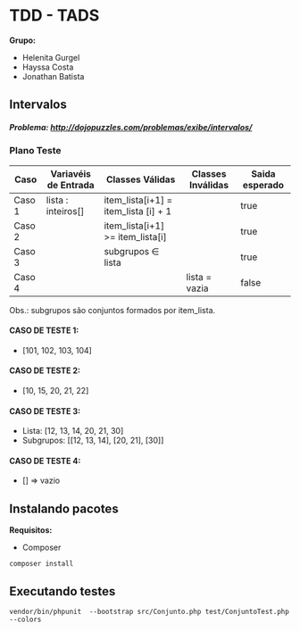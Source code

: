 # TDD - TADS

**Grupo:**

* Helenita Gurgel
* Hayssa Costa
* Jonathan Batista

## Intervalos
##### Problema:  http://dojopuzzles.com/problemas/exibe/intervalos/



### Plano Teste

|  Caso  | Variavéis de Entrada | Classes Válidas                | Classes Inválidas | Saida esperado |
| ------ | -------------------- | ------------------------------ | ----------------- | -------------- |
| Caso 1 | lista : inteiros[]   | item_lista[i+1] = item_lista [i] + 1     |                   | true           |
| Caso 2 |                      | item_lista[i+1] >= item_lista[i]         |                   | true           |
| Caso 3 |                      | subgrupos ∈ lista              |                  | true           |
| Caso 4 |                      |                                | lista = vazia     | false          |

Obs.: subgrupos são conjuntos formados por item_lista.

#### CASO DE TESTE 1: 

* [101, 102, 103, 104]

#### CASO DE TESTE 2: 

* [10, 15, 20, 21, 22]

#### CASO DE TESTE 3: 

* Lista: [12, 13, 14, 20, 21, 30]
* Subgrupos: [[12, 13, 14], [20, 21], [30]]

#### CASO DE TESTE 4:

* [] => vazio

## Instalando pacotes

**Requisitos:**

* Composer

```
composer install
```

## Executando testes

```
vendor/bin/phpunit  --bootstrap src/Conjunto.php test/ConjuntoTest.php --colors
```


